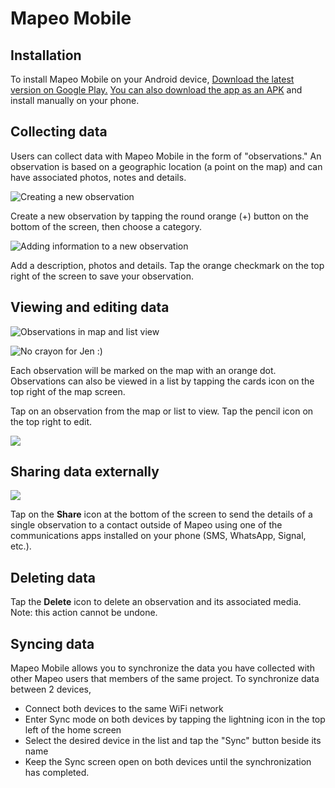 # Mapeo Mobile

## Installation

To install Mapeo Mobile on your Android device, ​[Download the latest version on Google Play.](https://play.google.com/store/apps/details?id=com.mapeo&hl=en_US)​ ​[You can also download the app as an APK](https://digital-democracy.org/mapeo/latest/android) and install manually on your phone. ​

## Collecting data

Users can collect data with Mapeo Mobile in the form of "observations." An observation is based on a geographic location \(a point on the map\) and can have associated photos, notes and details.   


![Creating a new observation](../.gitbook/assets/mm-homescreen-and-categories.png)

Create a new observation by tapping the round orange \(+\) button on the bottom of the screen, then choose a category.

![Adding information to a new observation](../.gitbook/assets/mm-observation-add-details.png)

Add a description, photos and details. Tap the orange checkmark on the top right of the screen to save your observation.

## Viewing and editing data

![Observations in map and list view](../.gitbook/assets/mm-view-obs-map-list.png)

![No crayon for Jen :\)](../.gitbook/assets/mm-view-obs-map-list-2.png)

Each observation will be marked on the map with an orange dot. Observations can also be viewed in a list by tapping the cards icon on the top right of the map screen.

Tap on an observation from the map or list to view. Tap the pencil icon on the top right to edit.

![](../.gitbook/assets/mm-edit-obs-icon.png)

## Sharing data externally

![](../.gitbook/assets/mm-observation-view.png)

Tap on the **Share** icon at the bottom of the screen to send the details of a single observation to a contact outside of Mapeo using one of the communications apps installed on your phone \(SMS, WhatsApp, Signal, etc.\).

## Deleting data

Tap the **Delete** icon to delete an observation and its associated media. Note: this action cannot be undone.

## Syncing data

Mapeo Mobile allows you to synchronize the data you have collected with other Mapeo users that members of the same project. To synchronize data between 2 devices,

* Connect both devices to the same WiFi network
* Enter Sync mode on both devices by tapping the lightning icon in the top left of the home screen
* Select the desired device in the list and tap the "Sync" button beside its name
* Keep the Sync screen open on both devices until the synchronization has completed.


